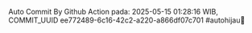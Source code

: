 Auto Commit By Github Action pada: 2025-05-15 01:28:16 WIB, COMMIT_UUID ee772489-6c16-42c2-a220-a866df07c701 #autohijau🗿
